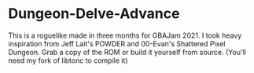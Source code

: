 # Dungeon-Delve-Advance

This is a roguelike made in three months for GBAJam 2021. I took heavy inspiration from Jeff Lait's POWDER and 00-Evan's Shattered Pixel Dungeon. Grab a copy of the ROM or build it yourself from source. (You'll need my fork of libtonc to compile it)
